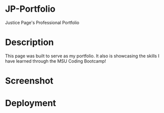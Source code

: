 # JP-Portfolio
Justice Page's Professional Portfolio

# Description
This page was built to serve as my portfolio. It also is showcasing the skills I have learned through the MSU Coding Bootcamp!

# Screenshot

# Deployment